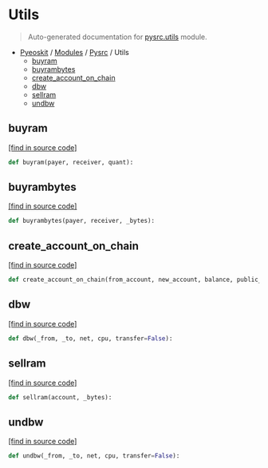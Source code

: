 # Utils

> Auto-generated documentation for [pysrc.utils](https://github.com/fullon-labs/pyflonkit/blob/master/pysrc/utils.py) module.

- [Pyeoskit](../README.md#pyeoskit-index) / [Modules](../MODULES.md#pyeoskit-modules) / [Pysrc](index.md#pysrc) / Utils
    - [buyram](#buyram)
    - [buyrambytes](#buyrambytes)
    - [create_account_on_chain](#create_account_on_chain)
    - [dbw](#dbw)
    - [sellram](#sellram)
    - [undbw](#undbw)

## buyram

[[find in source code]](https://github.com/fullon-labs/pyflonkit/blob/master/pysrc/utils.py#L16)

```python
def buyram(payer, receiver, quant):
```

## buyrambytes

[[find in source code]](https://github.com/fullon-labs/pyflonkit/blob/master/pysrc/utils.py#L12)

```python
def buyrambytes(payer, receiver, _bytes):
```

## create_account_on_chain

[[find in source code]](https://github.com/fullon-labs/pyflonkit/blob/master/pysrc/utils.py#L5)

```python
def create_account_on_chain(from_account, new_account, balance, public_key):
```

## dbw

[[find in source code]](https://github.com/fullon-labs/pyflonkit/blob/master/pysrc/utils.py#L23)

```python
def dbw(_from, _to, net, cpu, transfer=False):
```

## sellram

[[find in source code]](https://github.com/fullon-labs/pyflonkit/blob/master/pysrc/utils.py#L20)

```python
def sellram(account, _bytes):
```

## undbw

[[find in source code]](https://github.com/fullon-labs/pyflonkit/blob/master/pysrc/utils.py#L32)

```python
def undbw(_from, _to, net, cpu, transfer=False):
```
